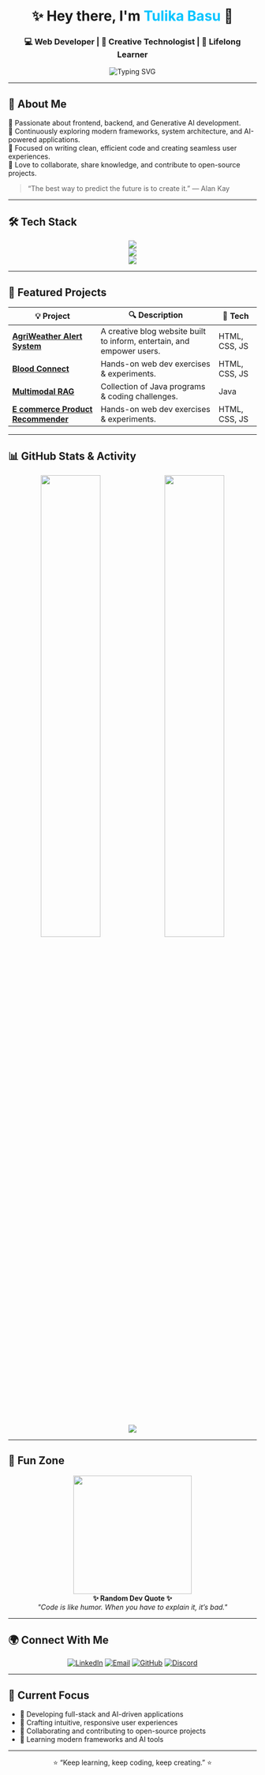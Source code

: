 <!-- Profile README for @tulikaa25 -->

<h1 align="center">✨ Hey there, I'm <span style="color:#00c4ff;">Tulika Basu</span> 👋</h1>
<h3 align="center">💻 Web Developer | 🌈 Creative Technologist | 🚀 Lifelong Learner</h3>

<p align="center">
  <img src="https://readme-typing-svg.demolab.com?font=Fira+Code&duration=2500&pause=1000&color=00C4FF&center=true&vCenter=true&width=500&lines=Turning+caffeine+into+clean+code!;Crafting+modern+web+experiences.;Learning+%7C+Building+%7C+Growing." alt="Typing SVG" />
</p>

---

## 🦄 About Me

🎯 Passionate about frontend, backend, and Generative AI development.  
🌱 Continuously exploring modern frameworks, system architecture, and AI-powered applications.  
🧠 Focused on writing clean, efficient code and creating seamless user experiences.  
💬 Love to collaborate, share knowledge, and contribute to open-source projects.  

> “The best way to predict the future is to create it.” — Alan Kay

---

## 🛠️ Tech Stack

<p align="center">
   <img src="https://skillicons.dev/icons?i=html,css,js,react" /><br/>
  <img src="https://skillicons.dev/icons?i=nodejs,express,mongodb,mysql,postman" /><br/>
  <img src="https://skillicons.dev/icons?i=java,python,git,github,vscode,cpp" /><br/>

---

## 🚀 Featured Projects

| 💡 Project | 🔍 Description | 🧩 Tech |
|-------------|----------------|---------|
| [**AgriWeather Alert System**](https://github.com/tulikaa25/agri-weather-alert-system.git) | A creative blog website built to inform, entertain, and empower users. | HTML, CSS, JS |
| [**Blood Connect**](https://github.com/tulikaa25/Blood-Connect.git) | Hands-on web dev exercises & experiments. | HTML, CSS, JS |
| [**Multimodal RAG**](https://github.com/tulikaa25/multimodal_RAG.git) | Collection of Java programs & coding challenges. | Java |
| [**E commerce Product Recommender**](https://github.com/tulikaa25/Tulika-Basu_22BCE11161_E-commerce-Product-Recommender_8.git) | Hands-on web dev exercises & experiments. | HTML, CSS, JS | 

---

## 📊 GitHub Stats & Activity

<p align="center">
  <img width="49%" src="https://github-readme-stats.vercel.app/api?username=tulikaa25&show_icons=true&theme=tokyonight&hide_border=true" />
  <img width="49%" src="https://github-readme-streak-stats.herokuapp.com/?user=tulikaa25&theme=tokyonight&hide_border=true" />
  <!-- <img width="49%" src="https://streak-stats.demolab.com?user=tulikaa25&theme=tokyonight&hide_border=true" /> -->
</p>

<p align="center">
  <img src="https://github-readme-activity-graph.vercel.app/graph?username=tulikaa25&theme=tokyo-night&hide_border=true" />
</p>

---

## 🌈 Fun Zone

<p align="center">
  <img src="https://media.giphy.com/media/f3iwJFOVOwuy7K6FFw/giphy.gif" width="240" /><br>
  <b>✨ Random Dev Quote ✨</b><br>
  <i>"Code is like humor. When you have to explain it, it’s bad."</i>
</p>

---

## 🌍 Connect With Me

<p align="center">
  <a href="https://www.linkedin.com/in/tulika-basu-580547251" target="_blank"><img src="https://img.shields.io/badge/LinkedIn-%230077B5.svg?logo=linkedin&logoColor=white" alt="LinkedIn" /></a>
  <a href="mailto:tulikaa257@gmail.com"><img src="https://img.shields.io/badge/Email-D14836?logo=gmail&logoColor=white" alt="Email" /></a>
  <a href="https://github.com/tulikaa25"><img src="https://img.shields.io/badge/GitHub-171515?logo=github&logoColor=white" alt="GitHub" /></a>
  <a href="discordapp.com/users/tulika0184" target="_blank"><img src="https://img.shields.io/badge/Discord-5865F2?logo=discord&logoColor=white" alt="Discord" /></a>
</p>

---

## 🧠 Current Focus

- 🚀 Developing full-stack and AI-driven applications
- 🎨 Crafting intuitive, responsive user experiences 
- 💬 Collaborating and contributing to open-source projects
- 🧠 Learning modern frameworks and AI tools  

---

<p align="center">⭐️ “Keep learning, keep coding, keep creating.” ⭐️</p>

